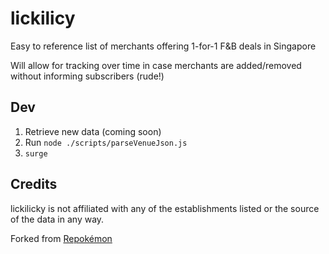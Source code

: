 lickilicy
===

Easy to reference list of merchants offering 1-for-1 F&B deals in Singapore

Will allow for tracking over time in case merchants are added/removed without informing subscribers (rude!)

Dev
---
1. Retrieve new data (coming soon)
2. Run `node ./scripts/parseVenueJson.js`
1. `surge`

Credits
---
lickilicky is not affiliated with any of the establishments listed or the source of the data in any way.

Forked from [Repokémon](https://github.com/cheeaun/repokemon)
